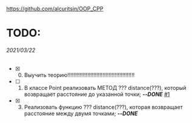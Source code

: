 ﻿https://github.com/alcuritsin/OOP_CPP
# TODO: #
###### 2021/03/22 ######
- [x] 0. Выучить теорию!!!!!!!!!!!!!!!!!!!!!!!!!!!!!!!!!!!!!!!!!!!!
- [ ] 1. В классе Point реализовать МЕТОД ??? distance(???), который возвращает расстояние до указанной точки; ***--DONE*** [#1](https://github.com/alcuritsin/OOP_CPP/issues/1)
- [x] 3. Реализовать функцию ??? distance(???), которая возвращает расстояние между двумя точками; ***--DONE***

